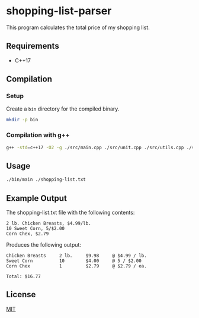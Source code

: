 # shopping-list-parser

This program calculates the total price of my shopping list.

## Requirements

- C++17

## Compilation

### Setup

Create a `bin` directory for the compiled binary.
```bash
mkdir -p bin
```

### Compilation with g++

```bash
g++ -std=c++17 -O2 -g ./src/main.cpp ./src/unit.cpp ./src/utils.cpp ./src/shopping_list.cpp ./src/display.cpp -o bin/main
```

## Usage

```bash
./bin/main ./shopping-list.txt
```

## Example Output

The shopping-list.txt file with the following contents:

```text
2 lb. Chicken Breasts, $4.99/lb.
10 Sweet Corn, 5/$2.00
Corn Chex, $2.79
```

Produces the following output:

```text
Chicken Breasts     2 lb.     $9.98     @ $4.99 / lb.           
Sweet Corn          10        $4.00     @ 5 / $2.00             
Corn Chex           1         $2.79     @ $2.79 / ea.           

Total: $16.77
```

## License

[MIT](https://github.com/juliarose/shopping-list-parser/tree/main/LICENSE)
